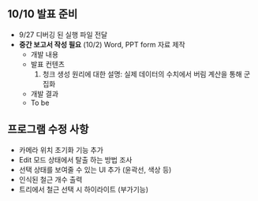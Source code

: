 ##  10/10 발표 준비

- 9/27 디버깅 된 실행 파일 전달
- **중간 보고서 작성 필요** (10/2) Word, PPT form 자료 제작
	- 개발 내용 
	- 발표 컨텐츠
		1. 청크 생성 원리에 대한 설명: 실제 데이터의 수치에서 버림 계산을 통해 군집화
	- 개발 결과
	- To be


## 프로그램 수정 사항


- 카메라 위치 초기화 기능 추가 
- Edit 모드 상태에서 탈출 하는 방법 조사
- 선택 상태를 보여줄 수 있는 UI 추가 (윤곽선, 색상 등)
- 인식된 철근 개수 출력
- 트리에서 철근 선택 시 하이라이트 (부가기능)
